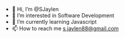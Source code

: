 - 👋 Hi, I’m @SJaylen
- 👀 I’m interested in Software Development
- 🌱 I’m currently learning Javascript
- 📫 How to reach me s.jaylen88@gmail.com

<!---
SJaylen/SJaylen is a ✨ special ✨ repository because its `README.md` (this file) appears on your GitHub profile.
You can click the Preview link to take a look at your changes.
--->
